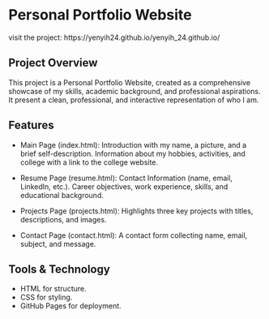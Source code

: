 <h1>Personal Portfolio Website</h1>
visit the project: https://yenyih24.github.io/yenyih_24.github.io/

## Project Overview
This project is a Personal Portfolio Website, created as a comprehensive showcase of my skills, academic background, and professional aspirations. It present a clean, professional, and interactive representation of who I am.

## Features
- Main Page (index.html):
Introduction with my name, a picture, and a brief self-description.
Information about my hobbies, activities, and college with a link to the college website.

- Resume Page (resume.html):
Contact Information (name, email, LinkedIn, etc.).
Career objectives, work experience, skills, and educational background.

- Projects Page (projects.html):
Highlights three key projects with titles, descriptions, and images.

- Contact Page (contact.html):
A contact form collecting name, email, subject, and message.

## Tools & Technology
- HTML for structure.
- CSS for styling.
- GitHub Pages for deployment.
